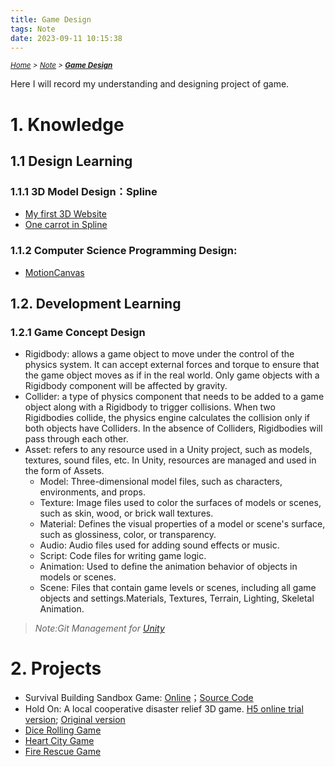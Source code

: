 ```yaml
---
title: Game Design
tags: Note
date: 2023-09-11 10:15:38
---
```

*<small>[Home](/Home/index.html) > [Note](/tags/Note/index.html) > **[Game Design](/2023/09/11/Note笔记/Game-Design/index.html)**</small>*


Here I will record my understanding and designing project of game.
# 1. Knowledge
## 1.1 Design Learning
### 1.1.1 3D Model Design：Spline
- [My first 3D Website](https://my.spline.design/untitled-526254d973b4730b56354faf2d6996f8/)
- [One carrot in Spline](https://my.spline.design/librarycarrot-ae614eef77fd5934bfb2b03e30a6ceaa/)
### 1.1.2 Computer Science Programming Design:
- [MotionCanvas](https://motioncanvas.io/docs/quickstart)
## 1.2. Development Learning
### 1.2.1 Game Concept Design
- Rigidbody: allows a game object to move under the control of the physics system. It can accept external forces and torque to ensure that the game object moves as if in the real world. Only game objects with a Rigidbody component will be affected by gravity.
- Collider: a type of physics component that needs to be added to a game object along with a Rigidbody to trigger collisions. When two Rigidbodies collide, the physics engine calculates the collision only if both objects have Colliders. In the absence of Colliders, Rigidbodies will pass through each other.
- Asset: refers to any resource used in a Unity project, such as models, textures, sound files, etc. In Unity, resources are managed and used in the form of Assets.
  - Model: Three-dimensional model files, such as characters, environments, and props.
  - Texture: Image files used to color the surfaces of models or scenes, such as skin, wood, or brick wall textures.
  - Material: Defines the visual properties of a model or scene's surface, such as glossiness, color, or transparency.
  - Audio: Audio files used for adding sound effects or music.
  - Script: Code files for writing game logic.
  - Animation: Used to define the animation behavior of objects in models or scenes.
  - Scene: Files that contain game levels or scenes, including all game objects and settings.Materials, Textures, Terrain, Lighting, Skeletal Animation.

> *Note:Git Management for [Unity](https://zhuanlan.zhihu.com/p/116100408)*

# 2. Projects
- Survival Building Sandbox Game: [Online](https://itch.io/jam/gameforgoodgamejam2023/rate/2234031)；[Source Code](https://wwlx.lanzoul.com/ivusS16p8daj)
- Hold On: A local cooperative disaster relief 3D game. [H5 online trial version](https://guinytime.itch.io/hold-on-h5ver); [Original version](https://hollyby.itch.io/hold-on)
- [Dice Rolling Game](https://itch.io/jam/gameforgoodgamejam2023/rate/2237167)
- [Heart City Game](https://itch.io/jam/gameforgoodgamejam2023/rate/2237251)
- [Fire Rescue Game](https://po-1.itch.io/firerescue)

  
